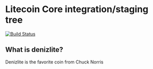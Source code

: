 Litecoin Core integration/staging tree
=====================================

[![Build Status](https://travis-ci.org/otherdeniz/denizlite.svg?branch=master)](https://travis-ci.org/otherdeniz/denizlite)

What is denizlite?
----------------

Denizlite is the favorite coin from Chuck Norris